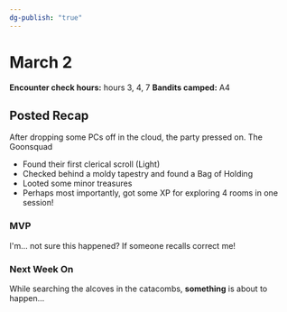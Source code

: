 ```yaml
---
dg-publish: "true"
---
```

# March 2
**Encounter check hours:** hours 3, 4, 7
**Bandits camped:** A4

## Posted Recap
After dropping some PCs off in the cloud, the party pressed on. The Goonsquad 

- Found their first clerical scroll (Light)
- Checked behind a moldy tapestry and found a Bag of Holding
- Looted some minor treasures
- Perhaps most importantly, got some XP for exploring 4 rooms in one session!

### MVP

I'm... not sure this happened? If someone recalls correct me!

### Next Week On

While searching the alcoves in the catacombs, **something** is about to happen...

